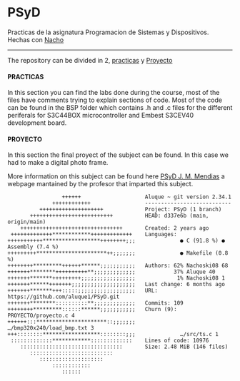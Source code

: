 # PSyD
Practicas de la asignatura Programacion de Sistemas y Dispositivos. Hechas con [Nacho](https://github.com/aluque1/PSyD)

----

The repository can be divided in 2, [practicas](https://github.com/aluque1/PSyD/tree/main/practicas) y [Proyecto](https://github.com/aluque1/PSyD/tree/main/proyecto)

#### PRACTICAS
In this section you can find the labs done during the course, most of the files have comments trying to explain sections of code. Most of the code can be found in the BSP folder which contains .h and .c files for the different periferals for S3C44BOX microcontroller and Embest S3CEV40 development board.

#### PROYECTO
In this section the final proyect of the subject can be found. In this case we had to make a digital photo frame.

More information on this subject can be found here [PSyD J. M. Mendias](https://www.fdi.ucm.es/profesor/mendias/psyd/psyd.html) a webpage mantained by the profesor that imparted this subject.

```
                 ++++++                    Aluque ~ git version 2.34.1
              ++++++++++++                 ---------------------------
          ++++++++++++++++++++             Project: PSyD (1 branch)
       ++++++++++++++++++++++++++          HEAD: d337e6b (main, origin/main)
    ++++++++++++++++++++++++++++++++       Created: 2 years ago
 +++++++++++++************+++++++++++++    Languages:                            
+++++++++++******************++++++++;;;              ● C (91.8 %) ● Assembly (7.4 %)
+++++++++**********************++;;;;;;;              ● Makefile (0.8 %) 
++++++++*********++++++******;;;;;;;;;;;   Authors: 62% Nachoski08 68
+++++++********++++++++++**;;;;;;;;;;;;;            37% Aluque 40
+++++++*******+++++++++;;;;;;;;;;;;;;;;;             1% Nachoski08 1
+++++++******+++++++;;;;;;;;;;;;;;;;;;;;   Last change: 6 months ago
+++++++*******+++:::::;;;;;;;;;;;;;;;;;;   URL: https://github.com/aluque1/PSyD.git
+++++++********::::::::::**;;;;;;;;;;;;;   Commits: 109
++++++++*********::::::******;;;;;;;;;;;   Churn (9): PROYECTO/proyecto.c 4
++++++:::**********************::;;;;;;;              …/bmp320x240/load_bmp.txt 3
+++::::::::******************::::::::;;;              …/src/ts.c 1
 :::::::::::::************:::::::::::::    Lines of code: 10976
    ::::::::::::::::::::::::::::::::       Size: 2.48 MiB (146 files)
       ::::::::::::::::::::::::::          
          ::::::::::::::::::::                                     
              ::::::::::::              
                 ::::::
```
